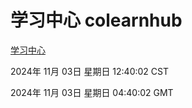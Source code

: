 # 学习中心 colearnhub
[学习中心](http://219.139.197.74:56308/colearnhub/)

2024年 11月 03日 星期日 12:40:02 CST

2024年 11月 03日 星期日 04:40:02 GMT
